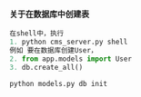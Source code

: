 #### 关于在数据库中创建表

```python
在shell中，执行
1. python cms_server.py shell
例如 要在数据库创建User，
2. from app.models import User
3. db.create_all()

python models.py db init
```

```
